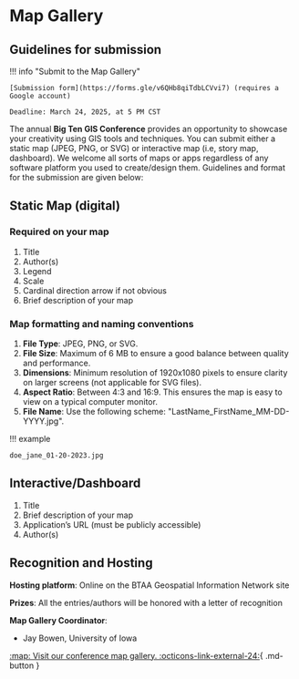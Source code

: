 # Map Gallery

## Guidelines for submission 

!!! info "Submit to the Map Gallery"

	[Submission form](https://forms.gle/v6QHb8qiTdbLCVvi7) (requires a Google account)
	
	Deadline: March 24, 2025, at 5 PM CST
	
The annual <strong>Big Ten GIS Conference</strong> provides an opportunity to showcase your creativity using GIS tools and techniques. You can submit either a static map (JPEG, PNG, or SVG) or interactive map (i.e, story map, dashboard). We welcome all sorts of maps or apps regardless of any software platform you used to create/design them. Guidelines and format for the submission are given below:

## Static Map (digital)

### Required on your map

1. Title
1. Author(s)
1. Legend
1. Scale 
1. Cardinal direction arrow if not obvious
1. Brief description of your map

### Map formatting and naming conventions

1. <strong>File Type</strong>: JPEG, PNG, or SVG.
1. <strong>File Size</strong>: Maximum of 6 MB to ensure a good balance between quality and performance.
1. <strong>Dimensions</strong>: Minimum resolution of 1920x1080 pixels to ensure clarity on larger screens (not applicable for SVG files).
1. <strong>Aspect Ratio</strong>: Between 4:3 and 16:9. This ensures the map is easy to view on a typical computer monitor.
1. <strong>File Name</strong>: Use the following scheme: "LastName_FirstName_MM-DD-YYYY.jpg". 

!!! example

	doe_jane_01-20-2023.jpg

## Interactive/Dashboard

1. Title
1. Brief description of your map
1. Application’s URL (must be publicly accessible)
1. Author(s)

## Recognition and Hosting

<strong>Hosting platform</strong>: Online on the BTAA Geospatial Information Network site

<strong>Prizes</strong>: All the entries/authors will be honored with a letter of recognition

<strong>Map Gallery Coordinator</strong>:
* Jay Bowen, University of Iowa

[:map:  Visit our conference map gallery.  :octicons-link-external-24:](https://gin.btaa.org/Map-Gallery-Update/){ .md-button }
